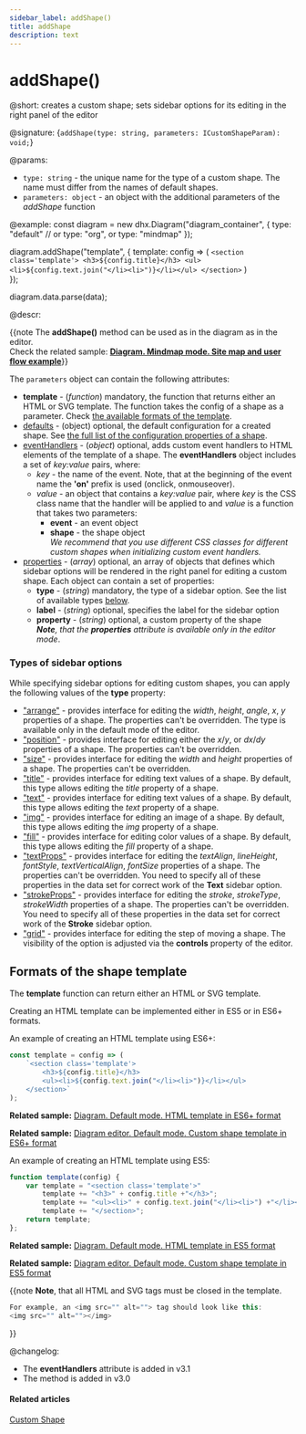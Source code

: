 ```yaml
---
sidebar_label: addShape()
title: addShape
description: text
---
```


# addShape()

@short: creates a custom shape; sets sidebar options for its editing in the right panel of the editor

@signature: {`addShape(type: string, parameters: ICustomShapeParam): void;`}

@params:
- `type: string` - the unique name for the type of a custom shape. The name must differ from the names of default shapes.
- `parameters: object` - an object with the additional parameters of the <i>addShape</i> function 

@example:
const diagram = new dhx.Diagram("diagram_container", {
	type: "default" //  or type: "org", or type: "mindmap"
});

diagram.addShape("template", {
	template: config => (
    	`<section class='template'>
         	<h3>${config.title}</h3>
         	<ul><li>${config.text.join("</li><li>")}</li></ul>
     	</section>`
	)	
});

diagram.data.parse(data);

@descr:

{{note The **addShape()** method can be used as in the diagram as in the editor. <br>Check the related sample: **[Diagram. Mindmap mode. Site map and user flow example](https://snippet.dhtmlx.com/do1jwmw1)**}}

The `parameters` object can contain the following attributes:

- **template** - (*function*) mandatory, the function that returns either an HTML or SVG template. The function takes the config of a shape as a parameter. Check [the available formats of the template](#formats-of-the-shape-template).
- [defaults](../../../shapes/custom_shape/) - (object) optional, the default configuration for a created shape. See [the full list of the configuration properties of a shape](../../../shapes/configuration_properties/).
- [eventHandlers](../../../shapes/custom_shape/#event-handlers-for-custom-shapes) - (*object*) optional, adds custom event handlers to HTML elements of the template of a shape. The **eventHandlers** object includes a set of *key:value* pairs, where:
    - *key* - the name of the event. Note, that at the beginning of the event name the **'on'** prefix is used (onclick, onmouseover).
    - *value* - an object that contains a *key:value* pair, where *key* is the CSS class name that the handler will be applied to and *value* is a function that takes two parameters:
        - **event** - an event object
        - **shape** - the shape object<br> *We recommend that you use different CSS classes for different custom shapes when initializing custom event handlers.*
- [properties](../../../guides/diagram_editor/right_panel/#configuring-options-for-editing-custom-shapes) - (*array*) optional, an array of objects that defines which sidebar options will be rendered in the right panel for editing a custom shape. Each object can contain a set of properties:
    - **type** - (*string*) mandatory, the type of a sidebar option. See the list of available types [below](#types-of-sidebar-options).
    - **label** - (*string*) optional, specifies the label for the sidebar option
    - **property** - (*string*) optional, a custom property of the shape<br>_**Note**, that the **properties** attribute is available only in the editor mode_.

### Types of sidebar options

While specifying sidebar options for editing custom shapes, you can apply the following values of the **type** property:

- ["arrange"](../../../guides/diagram_editor/right_panel/#arrange) - provides interface for editing the *width*, *height*, *angle*, *x*, *y* properties of a shape. The properties can't be overridden. The type is available only in the default mode of the editor.
- ["position"](../../../guides/diagram_editor/right_panel/#position) - provides interface for editing either the *x*/*y*, or *dx*/*dy* properties of a shape. The properties can't be overridden.
- ["size"](../../../guides/diagram_editor/right_panel/#size) - provides interface for editing the *width* and *height* properties of a shape. The properties can't be overridden.
- ["title"](../../../guides/diagram_editor/right_panel/#title) - provides interface for editing text values of a shape. By default, this type allows editing the *title* property of a shape.
- ["text"](../../../guides/diagram_editor/right_panel/#text) - provides interface for editing text values of a shape. By default, this type allows editing the *text* property of a shape.
- ["img"](../../../guides/diagram_editor/right_panel/#image) - provides interface for editing an image of a shape. By default, this type allows editing the *img* property of a shape. 
- ["fill"](../../../guides/diagram_editor/right_panel/#fill) - provides interface for editing color values of a shape. By default, this type allows editing the *fill* property of a shape.
- ["textProps"](../../../guides/diagram_editor/right_panel/#text-settings) - provides interface for editing the *textAlign*, *lineHeight*, *fontStyle*, *textVerticalAlign*, *fontSize* properties of a shape. The properties can't be overridden. You need to specify all of these properties in the data set for correct work of the **Text** sidebar option.
- ["strokeProps"](../../../guides/diagram_editor/right_panel/#stroke) - provides interface for editing the *stroke*, *strokeType*, *strokeWidth* properties of a shape. The properties can't be overridden. You need to specify all of these properties in the data set for correct work of the **Stroke** sidebar option.
- ["grid"](../../../guides/diagram_editor/right_panel/#grid-step) - provides interface for editing the step of moving a shape. The visibility of the option is adjusted via the **controls** property of the editor.

## Formats of the shape template

The **template** function can return either an HTML or SVG template.

Creating an HTML template can be implemented either in ES5 or in ES6+ formats.

An example of creating an HTML template using ES6+:

~~~js
const template = config => (
    `<section class='template'>
        <h3>${config.title}</h3>
        <ul><li>${config.text.join("</li><li>")}</li></ul>
    </section>`
);
~~~

**Related sample:**	[Diagram. Default mode. HTML template in ES6+ format](https://snippet.dhtmlx.com/z8ikyyek)

**Related sample:**	[Diagram editor. Default mode. Custom shape template in ES6+ format](https://snippet.dhtmlx.com/9gb3l7el)

An example of creating an HTML template using ES5:

~~~js
function template(config) {
    var template = "<section class='template'>"
        template += "<h3>" + config.title +"</h3>";
        template += "<ul><li>" + config.text.join("</li><li>") +"</li></ul>";
        template += "</section>";
    return template;
};
~~~

**Related sample:** [Diagram. Default mode. HTML template in ES5 format](https://snippet.dhtmlx.com/p2m7nqbj)

**Related sample:** [Diagram editor. Default mode. Custom shape template in ES5 format](https://snippet.dhtmlx.com/9y51k3fl)

{{note **Note**, that all HTML and SVG tags must be closed in the template. 

~~~js
For example, an <img src="" alt=""> tag should look like this: 
<img src="" alt=""></img>
~~~ 
}}


@changelog:
- The **eventHandlers** attribute is added in v3.1
- The method is added in v3.0

#### Related articles 

[Custom Shape](../../../shapes/custom_shape/)